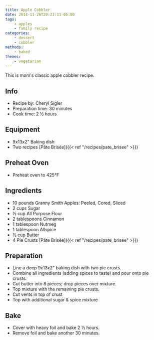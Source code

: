 ```yaml
---
title: Apple Cobbler
date: 2014-11-26T20:23:11-05:00
tags:
    - apples
    - family recipe
categories: 
    - dessert
    - cobbler
methods:
    - baked
themes:
    - vegetarian
---
```


This is mom's classic apple cobbler recipe.

## Info

-   Recipe by: Cheryl Sigler
-   Preparation time: 30 minutes
-   Cook time: 2 ½ hours

## Equipment

-   9x13x2" Baking dish
-   Two recipes [Pâte Brisée]({{< ref "/recipes/pate_brisee" >}})

## Preheat Oven

-   Preheat oven to 425°F

## Ingredients

-   10 pounds Granny Smith Apples: Peeled, Cored, Sliced
-   2 cups Sugar
-   ½ cup All Purpose Flour
-   2 tablespoons Cinnamon
-   1 tablespoon Nutmeg
-   1 tablespoon Allspice
-   ½ cup Butter
-   4 Pie Crusts [Pâte Brisée]({{< ref "/recipes/pate_brisee" >}})

## Preparation

-   Line a deep 9x13x2" baking dish with two pie crusts.
-   Combine all ingredients (adding spices to taste) and pour onto pie
    crusts.
-   Cut butter into 8 pieces; drop pieces over mixture.
-   Top mixture with the remaining pie crusts.
-   Cut vents in top of crust
-   Top with additional sugar & spice mixture

## Bake

-   Cover with heavy foil and bake 2 ½ hours.
-   Remove foil and bake another 30 minutes.